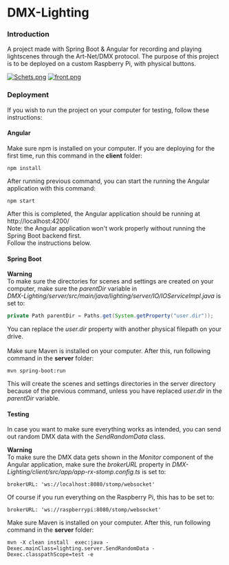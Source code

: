 # DMX-Lighting

### Introduction

A project made with Spring Boot & Angular for recording and playing lightscenes through the Art-Net/DMX protocol.
The purpose of this project is to be deployed on a custom Raspberry Pi, with physical buttons. 

[![Schets.png](https://i.postimg.cc/6q9tGFf1/Schets.png)](https://postimg.cc/YGyJ5nV1)
[![front.png](https://i.postimg.cc/43J5q5wR/front.png)](https://postimg.cc/9DnZqyvL)

### Deployment

If you wish to run the project on your computer for testing, follow these instructions:

#### Angular

Make sure npm is installed on your computer.
If you are deploying for the first time, run this command in the **client** folder:

```
npm install
```

After running previous command, you can start the running the Angular application with this command:

```
npm start
```

After this is completed, the Angular application should be running at http://localhost:4200/<br>
Note: the Angular application won't work properly without running the Spring Boot backend first.<br> 
Follow the instructions below.

#### Spring Boot

**Warning**<br>
To make sure the directories for scenes and settings are created on your computer, make sure the *parentDir* variable in<br>
*DMX-Lighting/server/src/main/java/lighting/server/IO/IOServiceImpl.java* is set to:

```java
private Path parentDir = Paths.get(System.getProperty("user.dir"));
```
You can replace the *user.dir* property with another physical filepath on your drive.
<br>
<br>
Make sure Maven is installed on your computer. After this, run following command in the **server** folder:
```
mvn spring-boot:run
```

This will create the scenes and settings directories in the server directory because of the previous command, unless you have replaced *user.dir* in the *parentDir* variable.


#### Testing

In case you want to make sure everything works as intended, you can send out random DMX data with the *SendRandomData* class.

**Warning**<br>
To make sure the DMX data gets shown in the *Monitor* component of the Angular application, make sure the *brokerURL* property in *DMX-Lighting/client/src/app/app-rx-stomp.config.ts* is set to:

```
brokerURL: 'ws://localhost:8080/stomp/websocket'
```

Of course if you run everything on the Raspberry Pi, this has to be set to:

```
brokerURL: 'ws://raspberrypi:8080/stomp/websocket'
```

Make sure Maven is installed on your computer. After this, run following command in the **server** folder:

```
mvn -X clean install  exec:java -Dexec.mainClass=lighting.server.SendRandomData -Dexec.classpathScope=test -e

